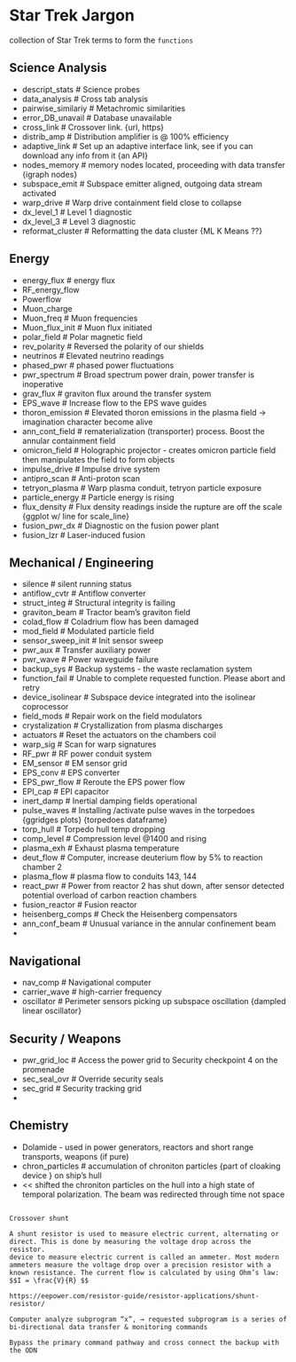 # **Star Trek Jargon**

collection of Star Trek terms to form the ``functions``


## Science Analysis
- descript_stats       # Science probes 
- data_analysis        # Cross tab analysis
- pairwise_similariy   # Metachromic similarities 
- error_DB_unavail     # Database unavailable
- cross_link           # Crossover link. {url, https}
- distrib_amp          # Distribution amplifier is @ 100% efficiency
- adaptive_link        # Set up an adaptive interface link, see if you can download any info from it {an API}
- nodes_memory         # memory nodes located, proceeding with data transfer {igraph nodes}
- subspace_emit        # Subspace emitter aligned, outgoing data stream activated
- warp_drive           # Warp drive containment field close to collapse
- dx_level_1           # Level 1 diagnostic 
- dx_level_3           # Level 3 diagnostic 
- reformat_cluster     # Reformatting the data cluster {ML K Means ??}



## Energy 
- energy_flux     # energy flux
- RF_energy_flow 
- Powerflow 
- Muon_charge
- Muon_freq        # Muon frequencies 
- Muon_flux_init   # Muon flux initiated 
- polar_field      # Polar magnetic field
- rev_polarity     # Reversed the polarity of our shields
- neutrinos        # Elevated neutrino readings
- phased_pwr       # phased power fluctuations
- pwr_spectrum     # Broad spectrum power drain, power transfer is inoperative
- grav_flux        # graviton flux around the transfer system
- EPS_wave         # Increase flow to the EPS wave guides
- thoron_emission  # Elevated thoron emissions in the plasma field → imagination character become alive 
- ann_cont_field   # rematerialization (transporter) process. Boost the annular containment field 
- omicron_field    # Holographic projector - creates omicron particle field then manipulates the field to form objects
- impulse_drive    # Impulse drive system
- antipro_scan     # Anti-proton scan
- tetryon_plasma   # Warp plasma conduit, tetryon particle exposure 
- particle_energy  # Particle energy is rising
- flux_density     # Flux density readings inside the rupture are off the scale {ggplot w/ line for scale_line}
- fusion_pwr_dx    # Diagnostic on the fusion power plant 
- fusion_lzr       # Laser-induced fusion 




## Mechanical / Engineering
- silence            # silent running status
- antiflow_cvtr      # Antiflow converter
- struct_integ       # Structural integrity is failing 
- graviton_beam      # Tractor beam’s graviton field
- colad_flow         # Coladrium flow has been damaged
- mod_field          # Modulated particle field
- sensor_sweep_init  # Init sensor sweep
- pwr_aux            # Transfer auxiliary power 
- pwr_wave           # Power waveguide failure
- backup_sys         # Backup systems - the waste reclamation system
- function_fail      # Unable to complete requested function. Please abort and retry
- device_isolinear   # Subspace device integrated into the isolinear coprocessor
- field_mods         # Repair work on the field modulators
- crystalization     # Crystallization from plasma discharges
- actuators          # Reset the actuators on the chambers coil
- warp_sig           # Scan for warp signatures
- RF_pwr             # RF power conduit system
- EM_sensor          # EM sensor grid
- EPS_conv           # EPS converter
- EPS_pwr_flow       # Reroute the EPS power flow
- EPI_cap            # EPI capacitor
- inert_damp         # Inertial damping fields operational
- pulse_waves        # Installing /activate pulse waves in the torpedoes {ggridges plots} {torpedoes dataframe}
- torp_hull          # Torpedo hull temp dropping
- comp_level         # Compression level @1400 and rising
- plasma_exh         # Exhaust plasma temperature
- deut_flow          # Computer, increase deuterium flow by 5% to reaction chamber 2
- plasma_flow        # plasma flow to conduits 143, 144
- react_pwr          # Power from reactor 2 has shut down, after sensor detected potential overload of carbon reaction chambers
- fusion_reactor     # Fusion reactor 
- heisenberg_comps   # Check the Heisenberg compensators
- ann_conf_beam      # Unusual variance in the annular confinement beam
- 




## Navigational
- nav_comp        # Navigational computer 
- carrier_wave    # high-carrier frequency
- oscillator      # Perimeter sensors picking up subspace oscillation {dampled linear oscillator}

## Security / Weapons
- pwr_grid_loc    # Access the power grid to Security checkpoint 4 on the promenade 
- sec_seal_ovr    # Override security seals 
- sec_grid        # Security tracking grid
- 

## Chemistry
- Dolamide - used in power generators, reactors and short range transports, weapons (if pure)
- chron_particles  # accumulation of chroniton particles {part of cloaking  device } on ship’s hull
-  << shifted the chroniton particles on the hull into a high state of temporal polarization.  The beam was redirected through time not space


```

Crossover shunt

A shunt resistor is used to measure electric current, alternating or direct. This is done by measuring the voltage drop across the resistor. 
device to measure electric current is called an ammeter. Most modern ammeters measure the voltage drop over a precision resistor with a known resistance. The current flow is calculated by using Ohm’s law: $$I = \frac{V}{R} $$

https://eepower.com/resistor-guide/resistor-applications/shunt-resistor/

Computer analyze subprogram “x”, → requested subprogram is a series of bi-directional data transfer & monitoring commands

Bypass the primary command pathway and cross connect the backup with the ODN
```

